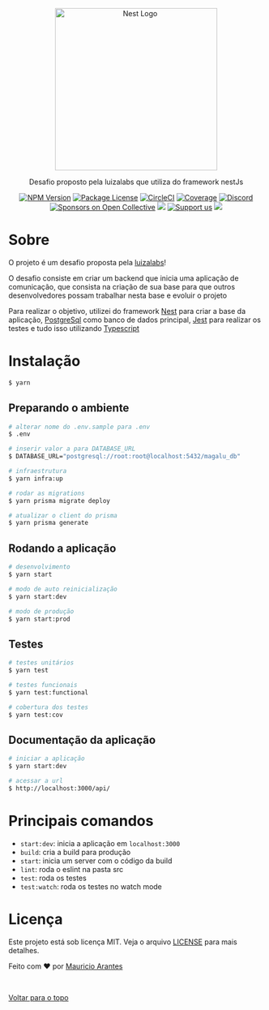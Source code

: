 <p align="center">
  <a href="http://nestjs.com/" target="blank"><img src="https://nestjs.com/img/logo_text.svg" width="320" alt="Nest Logo" /></a>
</p>

[circleci-image]: https://img.shields.io/circleci/build/github/nestjs/nest/master?token=abc123def456
[circleci-url]: https://circleci.com/gh/nestjs/nest

  <p align="center">Desafio proposto pela luizalabs que utiliza do framework nestJs </p>
    <p align="center">
<a href="https://www.npmjs.com/~nestjscore" target="_blank"><img src="https://img.shields.io/npm/v/@nestjs/core.svg" alt="NPM Version" /></a>
<a href="https://www.npmjs.com/~nestjscore" target="_blank"><img src="https://img.shields.io/npm/l/@nestjs/core.svg" alt="Package License" /></a>
<a href="https://circleci.com/gh/nestjs/nest" target="_blank"><img src="https://img.shields.io/circleci/build/github/nestjs/nest/master" alt="CircleCI" /></a>
<a href="https://coveralls.io/github/nestjs/nest?branch=master" target="_blank"><img src="https://coveralls.io/repos/github/nestjs/nest/badge.svg?branch=master#9" alt="Coverage" /></a>
<a href="https://discord.gg/G7Qnnhy" target="_blank"><img src="https://img.shields.io/badge/discord-online-brightgreen.svg" alt="Discord"/></a>
<a href="https://opencollective.com/nest#sponsor" target="_blank"><img src="https://opencollective.com/nest/sponsors/badge.svg" alt="Sponsors on Open Collective" /></a>
  <a href="https://paypal.me/kamilmysliwiec" target="_blank"><img src="https://img.shields.io/badge/Donate-PayPal-ff3f59.svg"/></a>
    <a href="https://opencollective.com/nest#sponsor"  target="_blank"><img src="https://img.shields.io/badge/Support%20us-Open%20Collective-41B883.svg" alt="Support us"></a>
  <a href="https://twitter.com/nestframework" target="_blank"><img src="https://img.shields.io/twitter/follow/nestframework.svg?style=social&label=Follow"></a>
  </p>
  <!--[![Backers on Open Collective](https://opencollective.com/nest/backers/badge.svg)](https://opencollective.com/nest#backer)
  [![Sponsors on Open Collective](https://opencollective.com/nest/sponsors/badge.svg)](https://opencollective.com/nest#sponsor)-->

# Sobre

O projeto é um desafio proposta pela [luizalabs](https://www.linkedin.com/company/luizalabs/)!

O desafio consiste em criar um backend que inicia uma aplicação de comunicação, que consista na criação de sua base para que outros desenvolvedores possam trabalhar nesta base e evoluir o projeto

Para realizar o objetivo, utilizei do framework [Nest](https://nestjs.com/) para criar a base da aplicação, [PostgreSql](https://www.postgresql.org/) como banco de dados principal, [Jest](https://jestjs.io/pt-BR/) para realizar os testes e tudo isso utilizando [Typescript](https://www.typescriptlang.org/)

# Instalação

```bash
$ yarn
```

## Preparando o ambiente
```bash
# alterar nome do .env.sample para .env
$ .env

# inserir valor a para DATABASE_URL
$ DATABASE_URL="postgresql://root:root@localhost:5432/magalu_db"

# infraestrutura
$ yarn infra:up

# rodar as migrations
$ yarn prisma migrate deploy

# atualizar o client do prisma
$ yarn prisma generate
```

## Rodando a aplicação

```bash
# desenvolvimento
$ yarn start

# modo de auto reinicialização
$ yarn start:dev

# modo de produção
$ yarn start:prod
```

## Testes

```bash
# testes unitários
$ yarn test

# testes funcionais
$ yarn test:functional

# cobertura dos testes
$ yarn test:cov
```

## Documentação da aplicação

```bash
# iniciar a aplicação
$ yarn start:dev

# acessar a url
$ http://localhost:3000/api/
```

# Principais comandos

- `start:dev`: inicia a aplicação em `localhost:3000`
- `build`: cria a build para produção
- `start`: inicia um server com o código da build
- `lint`: roda o eslint na pasta src
- `test`: roda os testes
- `test:watch`: roda os testes no watch mode

# Licença

Este projeto está sob licença MIT. Veja o arquivo [LICENSE](LICENSE.md) para mais detalhes.


Feito com :heart: por <a href="https://github.com/Mauricio-Arantes" target="_blank">Mauricio Arantes</a>

&#xa0;

<a href="#top">Voltar para o topo</a>
